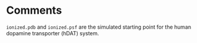 # Comments

`ionized.pdb` and `ionized.psf` are the simulated starting point for the human dopamine transporter (hDAT) system.
</br >

